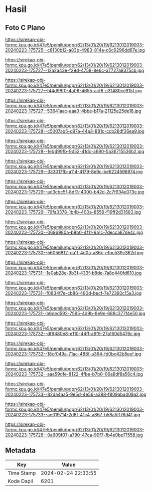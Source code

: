 # Hasil

## Foto C Plano

https://sirekap-obj-formc.kpu.go.id/47e5/pemilu/pdpr/62/13/01/20/19/6213012019003-20240223-175725--c8130b12-a83b-4983-814a-c6c9296dd67e.jpg

https://sirekap-obj-formc.kpu.go.id/47e5/pemilu/pdpr/62/13/01/20/19/6213012019003-20240223-175727--12a2a43e-f29d-4758-8e6c-a7727a9375cb.jpg

https://sirekap-obj-formc.kpu.go.id/47e5/pemilu/pdpr/62/13/01/20/19/6213012019003-20240223-175727--f44d98f0-4a06-4655-acf6-c31480ce915f.jpg

https://sirekap-obj-formc.kpu.go.id/47e5/pemilu/pdpr/62/13/01/20/19/6213012019003-20240223-175727--53641aac-aaa0-4bbe-b17a-21125e25de18.jpg

https://sirekap-obj-formc.kpu.go.id/47e5/pemilu/pdpr/62/13/01/20/19/6213012019003-20240223-175728--c5007ab5-d97a-44a3-881c-ccb28df36ea9.jpg

https://sirekap-obj-formc.kpu.go.id/47e5/pemilu/pdpr/62/13/01/20/19/6213012019003-20240223-175728--1eb499fb-9d52-41dc-a680-5a36715536b2.jpg

https://sirekap-obj-formc.kpu.go.id/47e5/pemilu/pdpr/62/13/01/20/19/6213012019003-20240223-175729--333017fb-a114-4179-8e9c-be9224598974.jpg

https://sirekap-obj-formc.kpu.go.id/47e5/pemilu/pdpr/62/13/01/20/19/6213012019003-20240223-175729--ad3cbc5f-8df3-4000-b42d-2c7f934e073e.jpg

https://sirekap-obj-formc.kpu.go.id/47e5/pemilu/pdpr/62/13/01/20/19/6213012019003-20240223-175729--79fa3378-1b4b-400a-8559-f19ff2d31683.jpg

https://sirekap-obj-formc.kpu.go.id/47e5/pemilu/pdpr/62/13/01/20/19/6213012019003-20240223-175730--0696980a-b8b0-4f11-9a1c-7decca87de4c.jpg

https://sirekap-obj-formc.kpu.go.id/47e5/pemilu/pdpr/62/13/01/20/19/6213012019003-20240223-175730--56056812-da1f-4d0a-a86c-efbc539c362d.jpg

https://sirekap-obj-formc.kpu.go.id/47e5/pemilu/pdpr/62/13/01/20/19/6213012019003-20240223-175731--1e0ab28e-9b3f-433f-b8de-7a8c440fd610.jpg

https://sirekap-obj-formc.kpu.go.id/47e5/pemilu/pdpr/62/13/01/20/19/6213012019003-20240223-175731--f0834f7e-cb86-480d-becf-7e72390c15a3.jpg

https://sirekap-obj-formc.kpu.go.id/47e5/pemilu/pdpr/62/13/01/20/19/6213012019003-20240223-175731--b6ded592-7595-4d9b-8e9e-688c377f4e50.jpg

https://sirekap-obj-formc.kpu.go.id/47e5/pemilu/pdpr/62/13/01/20/19/6213012019003-20240223-175732--df9480e8-e110-44ff-a9f9-27a160d5476c.jpg

https://sirekap-obj-formc.kpu.go.id/47e5/pemilu/pdpr/62/13/01/20/19/6213012019003-20240223-175732--18cf049a-71ac-488f-a364-fd0bc42b8eef.jpg

https://sirekap-obj-formc.kpu.go.id/47e5/pemilu/pdpr/62/13/01/20/19/6213012019003-20240223-175732--aaa59dfe-8122-4fbe-b7b0-06a8df8a56c4.jpg

https://sirekap-obj-formc.kpu.go.id/47e5/pemilu/pdpr/62/13/01/20/19/6213012019003-20240223-175733--82da4aa5-9e5d-4e56-a388-f809aba409a2.jpg

https://sirekap-obj-formc.kpu.go.id/47e5/pemilu/pdpr/62/13/01/20/19/6213012019003-20240223-175733--ae019714-2d6f-41c4-a867-b58a5ff76d41.jpg

https://sirekap-obj-formc.kpu.go.id/47e5/pemilu/pdpr/62/13/01/20/19/6213012019003-20240223-175726--0a909f07-a790-47ca-90f7-fb4e0be71558.jpg


## Metadata

| Key        | Value               |
| ---------- | ------------------- |
| Time Stamp | 2024-02-24 22:33:55 |
| Kode Dapil | 6201                |



